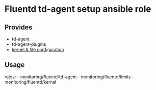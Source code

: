# Fluentd td-agent setup ansible role

## Provides

* td-agent
* td-agent-plugins
* [kernel & file configuration](http://docs.fluentd.org/articles/before-install)

## Usage

  roles:
    - monitoring/fluentd/td-agent
    - monitoring/fluentd/limits
    - monitoring/fluentd/kernel
